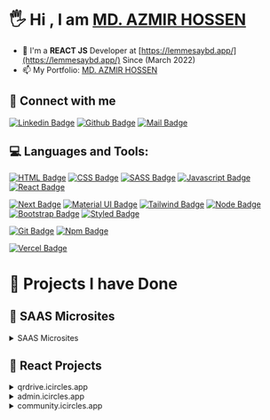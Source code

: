 # 🖐 Hi , I am [MD. AZMIR HOSSEN](https://azmir-portfolio.netlify.app/)


<!-- ### Here are some ideas about me -->
- 🌱 I'm a **REACT JS** Developer at [https://lemmesaybd.app/](https://lemmesaybd.app/) Since (March 2022)
- 📫 My Portfolio: [MD. AZMIR HOSSEN](https://azmir-portfolio.netlify.app/)



## 🚀 Connect with me

[![Linkedin Badge](https://img.shields.io/badge/LinkedIn-0077B5?style=for-the-badge&logo=linkedin&logoColor=white)](https://www.linkedin.com/in/ah-naeem/)
[![Github Badge](https://img.shields.io/badge/GitHub-100000?style=for-the-badge&logo=github&logoColor=white)](https://github.com/azmir849)
[![Mail Badge](https://img.shields.io/badge/Gmail-D14836?style=for-the-badge&logo=gmail&logoColor=white)](mailto:m.azmir.cse@gmail.com
)




## 💻 Languages and Tools:


[![HTML Badge](https://img.shields.io/badge/HTML5-E34F26?style=for-the-badge&logo=html5&logoColor=white)](https://github.com/azmir849)
[![CSS Badge](https://img.shields.io/badge/CSS3-1572B6?style=for-the-badge&logo=css3&logoColor=white)](https://github.com/azmir849)
[![SASS Badge](https://img.shields.io/badge/Sass-CC6699?style=for-the-badge&logo=sass&logoColor=white)](https://github.com/azmir849)
[![Javascript Badge](https://img.shields.io/badge/JavaScript-F7DF1E?style=for-the-badge&logo=javascript&logoColor=black)](https://github.com/azmir849)
[![React Badge](https://img.shields.io/badge/React-20232A?style=for-the-badge&logo=react&logoColor=61DAFB)](https://github.com/azmir849)
<!-- [![Typescript Badge](https://img.shields.io/badge/typeScript-0078D6?style=for-the-badge&logo=typeScript&logoColor=white)](https://github.com/azmir849) -->
[![Next Badge](https://img.shields.io/badge/NextJS-000?style=for-the-badge&logo=nextjs&logoColor=61DAFB)](https://github.com/azmir849)
[![Material UI Badge](https://img.shields.io/badge/Material--UI-0081CB?style=for-the-badge&logo=material-ui&logoColor=white)](https://github.com/azmir849)
[![Tailwind Badge](https://img.shields.io/badge/Tailwind_CSS-38B2AC?style=for-the-badge&logo=tailwind-css&logoColor=white)](https://github.com/azmir849)
[![Node Badge](https://img.shields.io/badge/Node.js-43853D?style=for-the-badge&logo=node.js&logoColor=white)](https://github.com/azmir849)
[![Bootstrap Badge](https://img.shields.io/badge/Bootstrap-563D7C?style=for-the-badge&logo=bootstrap&logoColor=white)](https://github.com/azmir849)
[![Styled Badge](https://img.shields.io/badge/styled--components-DB7093?style=for-the-badge&logo=styled-components&logoColor=white)](https://github.com/azmir849)

<!-- [![Python Badge](https://img.shields.io/badge/Python-14354C?style=for-the-badge&logo=python&logoColor=white)](https://github.com/azmir849) -->
<!-- [![Windows Badge](https://img.shields.io/badge/Windows-0078D6?style=for-the-badge&logo=windows&logoColor=white)](https://github.com/azmir849) -->
<!-- [![Ubuntu Badge](https://img.shields.io/badge/Ubuntu-E95420?style=for-the-badge&logo=ubuntu&logoColor=white)](https://github.com/azmir849) -->
<!-- [![Bitbucket Badge](https://img.shields.io/badge/Bitbucket-330F63?style=for-the-badge&logo=bitbucket&logoColor=white)](https://github.com/azmir849) -->
[![Git Badge](https://img.shields.io/badge/git-f34f29?style=for-the-badge&logo=git&logoColor=white)](https://github.com/azmir849)
[![Npm Badge](https://img.shields.io/badge/npm-d7141a?style=for-the-badge&logo=npm&logoColor=white)](https://github.com/azmir849)
<!-- [![Yarn Badge](https://img.shields.io/badge/yarn-0078D6?style=for-the-badge&logo=yarn&logoColor=white)](https://github.com/azmir849) -->
[![Vercel Badge](https://img.shields.io/badge/vercel-000?style=for-the-badge&logo=vercel&logoColor=white)](https://github.com/azmir849)
<!-- [![Google Chrome Badge](https://img.shields.io/badge/google_chrome-556532?style=for-the-badge&logo=googlechrome&logoColor=white)](https://github.com/azmir849) -->
<!-- [![Notion Badge](https://img.shields.io/badge/notion-000?style=for-the-badge&logo=notion&logoColor=white)](https://github.com/azmir849) -->
<!-- [![Vs Code Badge](https://img.shields.io/badge/Visual_Studio_Code-0078D6?style=for-the-badge&logo=visualstudiocode&logoColor=white)](https://github.com/azmir849) -->



<!-- ![GitHub stats](https://github-readme-stats.vercel.app/api?username=azmir849&show_icons=true&theme=dark) -->

# 🚀 Projects I have Done

## 📢 SAAS Microsites
<details>
<summary>SAAS Microsites</summary>

1. BMANA   : https://www.bmana.org/
2. Durer saikel  : https://durersaikel.com/
3. LemmesayBD : https://lemmesaybd.app/
4. SeetBD  : https://seetbd.com/
5. Deyall  : https://deyall.com/
6. Toamed : https://toamed.com/

My role was to dynamic these project via Rest API's


</details>


## 📢 React Projects

<details>
<summary>qrdrive.icircles.app</summary>

    Qrdrive/iVault is a cloud Storage system like as googl drive where user can store their media 

1. Live Demo   : https://qrdrive.icircles.app/
2. Technology  : ReactJS,MUI, Redux tookit

My role was to dynamic this project via Restful API's

</details>


<details>
<summary>admin.icircles.app</summary>

1. Live Demo   : https://admin.icircles.app/
2. Technology  : ReactJS,MUI, Redux tookit,suneditor-react,react-mui-fileuploader,react-loader-spinner,react-cropper, sweetalert2

Module i have fully contributed on :

    i)  SAAS Content managements for Blog sites
    ii) HR Modules
        -> Employee managents 
        -> Employee webcards settings managements
        -> Attendence 
        -> Leave Managements
        -> Work Shift
        -> Notice Board
        -> Holiday Calender
        -> Job managements
    iii) Ecommerce managements
    iv) Quize App Content Managements
    v) Kanban    
    vi) accounts (on progress)
    -> items
    -> order
    -> bank
    -> sales
    -> purchases 
    -> Accountant


My role was to dynamic these project via Restful API's


</details>

<details>
<summary>community.icircles.app</summary>

1. Live Demo   : https://community.icircles.app/
2. Technology  : ReactJS,MUI, Redux tookit,socket.io-client,react-mui-fileuploader,react-hook-geolocation,html-react-parser,react-stripe-js
react-paypal-js, bd paystation 
My role was to dynamic this project via Restful API's

</details>


<!-- <details>
<summary>React Pizza App</summary>

1. Live Demo   : https://react-hook-pizza-app-azmir.vercel.app/
2. Technology  : ReactJS,React style components,Responsive
3. Github Repo : https://github.com/azmir849/React-hook-pizza-app
![ss](https://github.com/azmir849/React-hook-pizza-app/blob/master/src/images/react-hook-pizza-app.png?raw=true)
</details> -->


<!-- <details>
<summary>Virtual Bank</summary>

1. Live Demo   : https://ah-virtual-bank.vercel.app/
2. Technology  : ReactJS,React style components,Responsive,Smooth scroll
3. Github Repo : https://github.com/azmir849/ah-virtual-bank
![ss](https://github.com/azmir849/ah-virtual-bank/blob/master/src/images/virtual%20bank%20home.png?raw=true)
</details> -->



<!-- <details>
<summary>Fairsoft Landing Page</summary>

1. Live Demo   : http://www.fairsoft.tech/
2. Technology  : ReactJS,Email Js, AOS Animation,Count up etc..
![ss](https://github.com/azmir849/complete-js/blob/master/all/fairsoft%20home%20page.png?raw=true)
</details> -->

<!-- <details>
<summary>BD Travel Agency(Travel Guru9)</summary>

1. Live Demo   : https://travel-guru9-azmir.vercel.app/
2. Technology  : JavaScript (ES6) , React , React DOM , HTML , CSS , Bootstrap-4 , Firebase .(N.B: Not responsive)
3. Github Repo : https://github.com/azmir849/travel-guru9
![ss](https://github.com/azmir849/travel-guru9/blob/master/src/Image/home%20page%20screenshot.png?raw=true)
</details> -->


<!-- # Practice Projects
## 📢 MERN Stack Projects
<details>
<summary>E-Shopper (E-commerce app)</summary>
1. Live Demo: https://e-shopper-azmir.herokuapp.com/
2. MERN Stack E-Shopper Client : https://github.com/azmir849/E-Saviing
3. MERN Stack E-Shopper Server Link: https://github.com/azmir849/E-Saviing
4. Technologies: React JS, Node JS, Express JS, MongoDB.
</details>

<details>
 <summary>E-Tech Agency</summary>
 -  N.B: First Run The API: https://e-tech-agency-api.herokuapp.com/ 
1. MERN Stack Creative Agencyr Live : https://e-tech-agency.web.app/
2. MERN Stack Creative Agencyr Client : https://github.com/azmir849/E-Tech-Agency
3. MERN Stack Creative Agency Server Link: https://github.com/azmir849/E-Tech-Agency
4. Technologies: React JS, Node JS, Express JS, MongoDB.
</details>


## 📢 Vanilla Javascript Projects
<details>
<summary>Pin Matcher</summary>

1. Live Demo: https://pin-matcher-azmir.vercel.app/
2. Github Code: https://github.com/azmir849/complete-js/tree/master/all/Only%20Vanila%20JavaScript/Pin%20Matcher
3. Technology : Vanilla JS
![ss](https://github.com/azmir849/complete-js/raw/master/all/Only%20Vanila%20JavaScript/Pin%20Matcher/image/generate%20pin.png?raw=true)
</details>

<details>
<summary>Hard Rock (Music lyrics search)</summary>

1. Live Demo: https://hard-rock-music-lyrics-search-azmir.vercel.app/
2. Github Code: https://github.com/azmir849/hard-rock-assignment
3. Technology : Vanilla JS
![ss](https://github.com/azmir849/complete-js/raw/master/all/Only%20Vanila%20JavaScript/Hard%20Rock/images/get%20son%20lyrics.png?raw=true)
</details>

<details>
<summary>AH Bank</summary>

1. Live Demo: https://ah-naeem-bank-azmir.vercel.app/
2. Github Code: https://github.com/azmir849/AhNaeem-Bank
3. Technology : Vanilla JS
![ss](https://github.com/azmir849/complete-js/raw/master/all/Only%20Vanila%20JavaScript/AhNaeem-Bank/images/login.png?raw=true)
</details>

<details>
<summary>Quote Generator</summary>

1. Live Demo: https://quote-generator-vanilla-js-azmir.vercel.app/
2. Github Code: https://github.com/azmir849/quote-generator-vanilla-js
3. Technology : Vanilla JS
![ss](https://github.com/azmir849/complete-js/raw/master/all/Only%20Vanila%20JavaScript/Quotes%20generator/images/main.png?raw=true)
</details>
 -->
